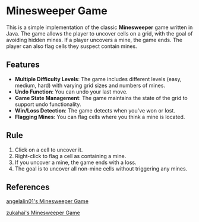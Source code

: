 # Minesweeper Game

This is a simple implementation of the classic **Minesweeper** game written in Java. The game allows the player to uncover cells on a grid, with the goal of avoiding hidden mines. If a player uncovers a mine, the game ends. The player can also flag cells they suspect contain mines.

## Features

- **Multiple Difficulty Levels**: The game includes different levels (easy, medium, hard) with varying grid sizes and numbers of mines.
- **Undo Function**: You can undo your last move.
- **Game State Management**: The game maintains the state of the grid to support undo functionality.
- **Win/Loss Detection**: The game detects when you've won or lost.
- **Flagging Mines**: You can flag cells where you think a mine is located.

## Rule

1. Click on a cell to uncover it.
2. Right-click to flag a cell as containing a mine.
3. If you uncover a mine, the game ends with a loss.
4. The goal is to uncover all non-mine cells without triggering any mines.

## References
[angelalin01's Minesweeper Game](https://github.com/angelalin01/MinesweeperGame)

[zukahai's Minesweeper Game](https://github.com/zukahai/Minesweeper-Game)

